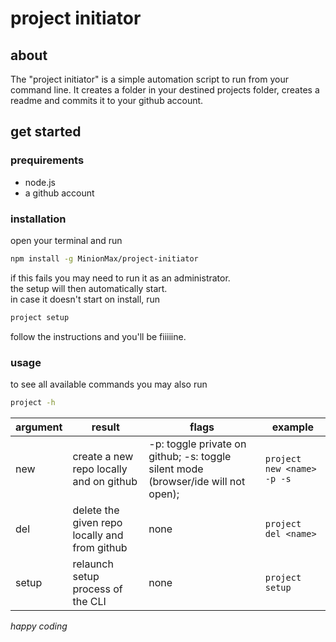 # project initiator

## about
The "project initiator" is a simple automation script to run from your command line.
It creates a folder in your destined projects folder, creates a readme and commits it to your github account.

## get started
### prequirements
- node.js
- a github account

### installation
open your terminal and run
```sh
npm install -g MinionMax/project-initiator
```
if this fails you may need to run it as an administrator.<br>
the setup will then automatically start.<br>
in case it doesn't start on install, run
```sh
project setup
```
follow the instructions and you'll be fiiiiine.

### usage
to see all available commands you may also run
```sh
project -h
```
| argument | result                                        | flags                                                                             | example                             |
|----------|-----------------------------------------------|-----------------------------------------------------------------------------------|-------------------------------------|
| new      | create a new repo locally and on github       | -p: toggle private on github; -s: toggle silent mode (browser/ide will not open); | ```project new <name> -p -s  ``` |
| del      | delete the given repo locally and from github | none                                                                              | ```project del <name>  ```       |
| setup    | relaunch setup process of the CLI             | none                                                                              | ```project setup  ```            |


_happy coding_
